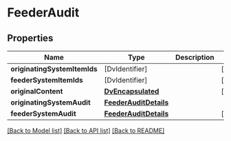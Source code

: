 # FeederAudit

## Properties
Name | Type | Description | Notes
------------ | ------------- | ------------- | -------------
**originatingSystemItemIds** | [DvIdentifier] |  | [optional] 
**feederSystemItemIds** | [DvIdentifier] |  | [optional] 
**originalContent** | [**DvEncapsulated**](DvEncapsulated.md) |  | [optional] 
**originatingSystemAudit** | [**FeederAuditDetails**](FeederAuditDetails.md) |  | 
**feederSystemAudit** | [**FeederAuditDetails**](FeederAuditDetails.md) |  | [optional] 

[[Back to Model list]](../README.md#documentation-for-models) [[Back to API list]](../README.md#documentation-for-api-endpoints) [[Back to README]](../README.md)



